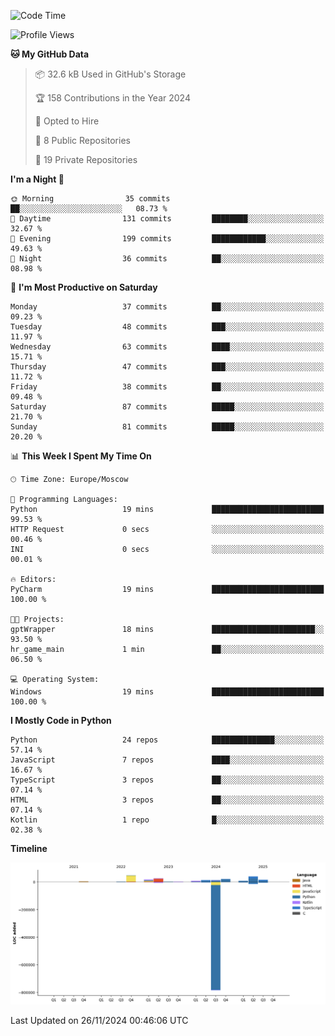 <!--START_SECTION:waka-->
![Code Time](http://img.shields.io/badge/Code%20Time-551%20hrs%2036%20mins-blue)

![Profile Views](http://img.shields.io/badge/Profile%20Views-6-blue)

**🐱 My GitHub Data** 

> 📦 32.6 kB Used in GitHub's Storage 
 > 
> 🏆 158 Contributions in the Year 2024
 > 
> 💼 Opted to Hire
 > 
> 📜 8 Public Repositories 
 > 
> 🔑 19 Private Repositories 
 > 
**I'm a Night 🦉** 

```text
🌞 Morning                35 commits          ██░░░░░░░░░░░░░░░░░░░░░░░   08.73 % 
🌆 Daytime                131 commits         ████████░░░░░░░░░░░░░░░░░   32.67 % 
🌃 Evening                199 commits         ████████████░░░░░░░░░░░░░   49.63 % 
🌙 Night                  36 commits          ██░░░░░░░░░░░░░░░░░░░░░░░   08.98 % 
```
📅 **I'm Most Productive on Saturday** 

```text
Monday                   37 commits          ██░░░░░░░░░░░░░░░░░░░░░░░   09.23 % 
Tuesday                  48 commits          ███░░░░░░░░░░░░░░░░░░░░░░   11.97 % 
Wednesday                63 commits          ████░░░░░░░░░░░░░░░░░░░░░   15.71 % 
Thursday                 47 commits          ███░░░░░░░░░░░░░░░░░░░░░░   11.72 % 
Friday                   38 commits          ██░░░░░░░░░░░░░░░░░░░░░░░   09.48 % 
Saturday                 87 commits          █████░░░░░░░░░░░░░░░░░░░░   21.70 % 
Sunday                   81 commits          █████░░░░░░░░░░░░░░░░░░░░   20.20 % 
```


📊 **This Week I Spent My Time On** 

```text
🕑︎ Time Zone: Europe/Moscow

💬 Programming Languages: 
Python                   19 mins             █████████████████████████   99.53 % 
HTTP Request             0 secs              ░░░░░░░░░░░░░░░░░░░░░░░░░   00.46 % 
INI                      0 secs              ░░░░░░░░░░░░░░░░░░░░░░░░░   00.01 % 

🔥 Editors: 
PyCharm                  19 mins             █████████████████████████   100.00 % 

🐱‍💻 Projects: 
gptWrapper               18 mins             ███████████████████████░░   93.50 % 
hr_game_main             1 min               ██░░░░░░░░░░░░░░░░░░░░░░░   06.50 % 

💻 Operating System: 
Windows                  19 mins             █████████████████████████   100.00 % 
```

**I Mostly Code in Python** 

```text
Python                   24 repos            ██████████████░░░░░░░░░░░   57.14 % 
JavaScript               7 repos             ████░░░░░░░░░░░░░░░░░░░░░   16.67 % 
TypeScript               3 repos             ██░░░░░░░░░░░░░░░░░░░░░░░   07.14 % 
HTML                     3 repos             ██░░░░░░░░░░░░░░░░░░░░░░░   07.14 % 
Kotlin                   1 repo              █░░░░░░░░░░░░░░░░░░░░░░░░   02.38 % 
```



**Timeline**

![Lines of Code chart](https://raw.githubusercontent.com/adlemx/adlemx/main/assets/bar_graph.png)


 Last Updated on 26/11/2024 00:46:06 UTC
<!--END_SECTION:waka-->
